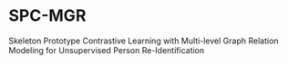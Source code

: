# SPC-MGR
Skeleton Prototype Contrastive Learning with Multi-level Graph Relation Modeling for Unsupervised Person Re-Identification
